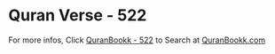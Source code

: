 # Quran Verse - 522 

For more infos, Click [QuranBookk - 522](https://www.quranbookk.com/quran/search?q=522) to Search at [QuranBookk.com](http://quranbookk.com/)